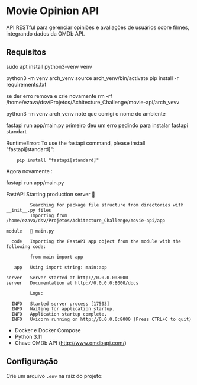 # Movie Opinion API

API RESTful para gerenciar opiniões e avaliações de usuários sobre filmes, integrando dados da OMDb API.

## Requisitos

sudo apt install python3-venv
venv
 
 python3 -m venv arch_venv
 source arch_venv/bin/activate
 pip install -r requirements.txt

 se der erro remova e crie novamente 
 rm -rf /home/ezava/dsv/Projetos/Achitecture_Challenge/movie-api/arch_vevv

 python3 -m venv arch_venv
 note que corrigi o nome do ambiente

 fastapi run app/main.py primeiro deu um erro pedindo para instalar fastapi standart

 RuntimeError: To use the fastapi command, please install "fastapi[standard]":

        pip install "fastapi[standard]"

 Agora novamente :

 fastapi run app/main.py

  FastAPI   Starting production server 🚀
 
             Searching for package file structure from directories with __init__.py files
             Importing from /home/ezava/dsv/Projetos/Achitecture_Challenge/movie-api/app
 
    module   🐍 main.py
 
      code   Importing the FastAPI app object from the module with the following code:
 
             from main import app
 
       app   Using import string: main:app
 
    server   Server started at http://0.0.0.0:8000
    server   Documentation at http://0.0.0.0:8000/docs
 
             Logs:
 
      INFO   Started server process [17503]
      INFO   Waiting for application startup.
      INFO   Application startup complete.
      INFO   Uvicorn running on http://0.0.0.0:8000 (Press CTRL+C to quit)


- Docker e Docker Compose
- Python 3.11
- Chave OMDb API (http://www.omdbapi.com/)

## Configuração

Crie um arquivo `.env` na raiz do projeto:

